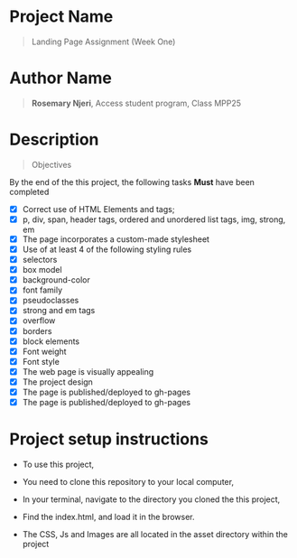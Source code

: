# Project Name
> Landing Page Assignment (Week One)

# Author Name
> **Rosemary Njeri**, Access student program, Class MPP25

# Description

> Objectives

By the end of the this project, the following tasks **Must** have been completed

- [X] Correct use of HTML Elements and tags;
- [X] p, div, span, header tags, ordered and unordered list tags, img, strong, em
- [X] The page incorporates a custom-made stylesheet 
- [X] Use of at least 4 of the following styling rules
- [X] selectors
- [X] box model
- [X] background-color
- [X] font family
- [X] pseudoclasses
- [X] strong and em tags
- [X] overflow
- [X] borders
- [X] block elements
- [X] Font weight 
- [X] Font style
- [X] The web page is visually appealing
- [X] The project design
- [X] The page is published/deployed to gh-pages
- [X] The page is published/deployed to gh-pages

# Project setup instructions

- To use this project,
- You need to clone this repository to your local computer,
- In your terminal, navigate to the directory you cloned the this project,
- Find the index.html, and load it in the browser.

- The CSS, Js and Images are all located in the asset directory within the project